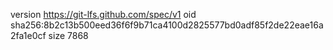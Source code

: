 version https://git-lfs.github.com/spec/v1
oid sha256:8b2c13b500eed36f6f9b71ca4100d2825577bd0adf85f2de22eae16a2fa1e0cf
size 7868
